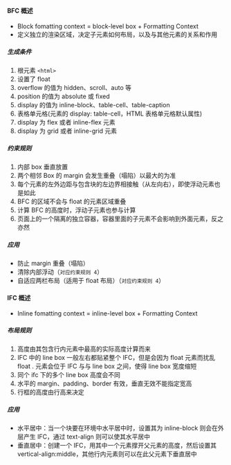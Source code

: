 #### BFC 概述

- Block fomatting context = block-level box + Formatting Context
- 定义独立的渲染区域，决定子元素如何布局，以及与其他元素的关系和作用

##### 生成条件

1. 根元素 `<html>`
2. 设置了 float
3. overflow 的值为 hidden、scroll、auto 等
4. position 的值为 absolute 或 fixed
5. display 的值为 inline-block、table-cell、table-caption
6. 表格单元格(元素的 display: table-cell，HTML 表格单元格默认属性)
7. display 为 flex 或者 inline-flex 元素
8. display 为 grid 或者 inline-grid 元素

##### 约束规则

1. 内部 box 垂直放置
2. 两个相邻 Box 的 margin 会发生重叠（塌陷）以最大的为准
3. 每个元素的左外边距与包含块的左边界相接触（从左向右），即使浮动元素也是如此
4. BFC 的区域不会与 float 的元素区域重叠
5. 计算 BFC 的高度时，浮动子元素也参与计算
6. 页面上的一个隔离的独立容器，容器里面的子元素不会影响到外面元素，反之亦然

##### 应用

- 防止 margin 重叠（塌陷）
- 清除内部浮动（`对应约束规则 4`）
- 自适应两栏布局（适用于 float 布局）（`对应约束规则 4`）

#### IFC 概述

- Inline fomatting context = inline-level box + Formatting Context

##### 布局规则

1. 高度由其包含行内元素中最高的实际高度计算而来
2. IFC 中的 line box 一般左右都贴紧整个 IFC，但是会因为 float 元素而扰乱 float . 元素会位于 IFC 与与 line box 之间，使得 line box 宽度缩短
3. 同个 ifc 下的多个 line box 高度会不同
4. 水平的 margin、padding、border 有效，垂直无效不能指定宽高
5. 行框的高度由行高来决定

##### 应用

- 水平居中：当一个块要在环境中水平居中时，设置其为 inline-block 则会在外层产生 IFC，通过 text-align 则可以使其水平居中
- 垂直居中：创建一个 IFC，用其中一个元素撑开父元素的高度，然后设置其 vertical-align:middle，其他行内元素则可以在此父元素下垂直居中
